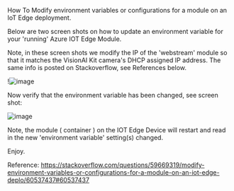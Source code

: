 How To Modify environment variables or configurations for a module on an IoT Edge deployment.

Below are two screen shots on how to update an environment variable for your 'running' Azure IOT Edge Module.

Note, in these screen shots we modify the IP of the 'webstream' module so that it matches the VisionAI Kit camera's DHCP assigned IP address. The same info is posted on Stackoverflow, see References below.  

!![image](https://user-images.githubusercontent.com/57420850/75941830-51c0a700-5e56-11ea-9316-c50d0a656e29.png)

Now verify that the environment variable has been changed, see screen shot: 

![image](https://user-images.githubusercontent.com/57420850/75941860-6c931b80-5e56-11ea-9041-23eeb2d39084.png)

Note, the module ( container ) on the IOT Edge Device will restart and read in the new 'environment variable' setting(s) changed. 

Enjoy. 

Reference: 
  https://stackoverflow.com/questions/59669319/modify-environment-variables-or-configurations-for-a-module-on-an-iot-edge-deplo/60537437#60537437
  
  
